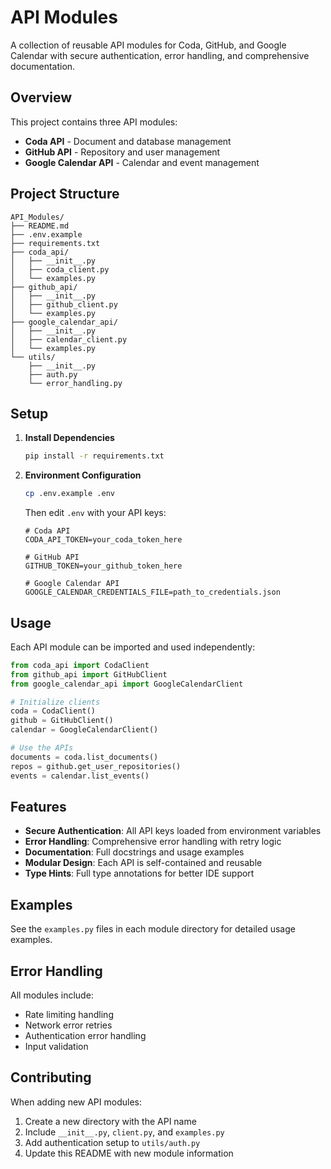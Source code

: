 # API Modules

A collection of reusable API modules for Coda, GitHub, and Google Calendar with secure authentication, error handling, and comprehensive documentation.

## Overview

This project contains three API modules:
- **Coda API** - Document and database management
- **GitHub API** - Repository and user management
- **Google Calendar API** - Calendar and event management

## Project Structure

```
API_Modules/
├── README.md
├── .env.example
├── requirements.txt
├── coda_api/
│   ├── __init__.py
│   ├── coda_client.py
│   └── examples.py
├── github_api/
│   ├── __init__.py
│   ├── github_client.py
│   └── examples.py
├── google_calendar_api/
│   ├── __init__.py
│   ├── calendar_client.py
│   └── examples.py
└── utils/
    ├── __init__.py
    ├── auth.py
    └── error_handling.py
```

## Setup

1. **Install Dependencies**
   ```bash
   pip install -r requirements.txt
   ```

2. **Environment Configuration**
   ```bash
   cp .env.example .env
   ```
   
   Then edit `.env` with your API keys:
   ```
   # Coda API
   CODA_API_TOKEN=your_coda_token_here
   
   # GitHub API
   GITHUB_TOKEN=your_github_token_here
   
   # Google Calendar API
   GOOGLE_CALENDAR_CREDENTIALS_FILE=path_to_credentials.json
   ```

## Usage

Each API module can be imported and used independently:

```python
from coda_api import CodaClient
from github_api import GitHubClient
from google_calendar_api import GoogleCalendarClient

# Initialize clients
coda = CodaClient()
github = GitHubClient()
calendar = GoogleCalendarClient()

# Use the APIs
documents = coda.list_documents()
repos = github.get_user_repositories()
events = calendar.list_events()
```

## Features

- **Secure Authentication**: All API keys loaded from environment variables
- **Error Handling**: Comprehensive error handling with retry logic
- **Documentation**: Full docstrings and usage examples
- **Modular Design**: Each API is self-contained and reusable
- **Type Hints**: Full type annotations for better IDE support

## Examples

See the `examples.py` files in each module directory for detailed usage examples.

## Error Handling

All modules include:
- Rate limiting handling
- Network error retries
- Authentication error handling
- Input validation

## Contributing

When adding new API modules:
1. Create a new directory with the API name
2. Include `__init__.py`, `client.py`, and `examples.py`
3. Add authentication setup to `utils/auth.py`
4. Update this README with new module information 